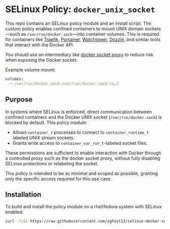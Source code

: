 # SELinux Policy: `docker_unix_socket`

This repo contains an SELinux policy module and an install script. The custom policy enables confined containers to mount UNIX domain sockets—such as `/var/run/docker.sock`—into container volumes. This is required for containers like [Traefik](https://doc.traefik.io/traefik/providers/docker/), [Portainer](https://docs.portainer.io/admin/docker/docker-sock), [Watchtower](https://containrrr.dev/watchtower/arguments/#-v-varrundockersockvarrundockersock), [Dozzle](https://dozzle.dev/run/#docker-socket), and similar tools that interact with the Docker API.

You should use an intermediary like [docker socket proxy](https://docs.linuxserver.io/images/docker-socket-proxy/) to reduce risk when exposing the Docker socket.

Example volume mount:

```yaml
volumes:
  - /var/run/docker.sock:/var/run/docker.sock:ro,Z
```

## Purpose

In systems where SELinux is enforced, direct communication between confined containers and the Docker UNIX socket (`/var/run/docker.sock`) is blocked by default. This policy module:

- Allows `container_t` processes to connect to `container_runtime_t` labeled UNIX stream sockets.
- Grants write access to `container_var_run_t`-labeled socket files.

These permissions are sufficient to enable interaction with Docker through a controlled proxy such as the docker socket proxy, without fully disabling SELinux protections or relabeling the socket.

This policy is intended to be as minimal and scoped as possible, granting only the specific access required for this use case.

## Installation

To build and install the policy module on a rhel/fedora system with SELinux enabled:

```bash
curl -fsSL https://raw.githubusercontent.com/sghost13/selinux-docker-socket/main/install.sh | bash
```
